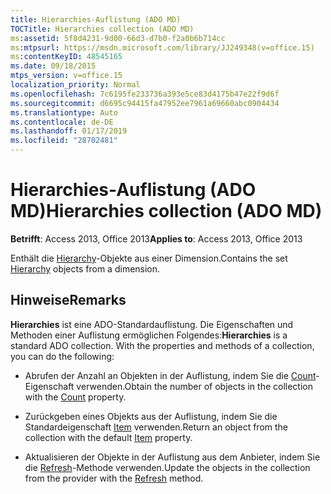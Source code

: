 ```yaml
---
title: Hierarchies-Auflistung (ADO MD)
TOCTitle: Hierarchies collection (ADO MD)
ms:assetid: 5f8d4231-9d00-66d3-d7b0-f2a0b6b714cc
ms:mtpsurl: https://msdn.microsoft.com/library/JJ249348(v=office.15)
ms:contentKeyID: 48545165
ms.date: 09/18/2015
mtps_version: v=office.15
localization_priority: Normal
ms.openlocfilehash: 7c6195fe233736a393e5ce83d4175b47e22f9d6f
ms.sourcegitcommit: d6695c94415fa47952ee7961a69660abc0904434
ms.translationtype: Auto
ms.contentlocale: de-DE
ms.lasthandoff: 01/17/2019
ms.locfileid: "28702481"
---
```

# <a name="hierarchies-collection-ado-md"></a><span data-ttu-id="392ee-102">Hierarchies-Auflistung (ADO MD)</span><span class="sxs-lookup"><span data-stu-id="392ee-102">Hierarchies collection (ADO MD)</span></span>


<span data-ttu-id="392ee-103">**Betrifft**: Access 2013, Office 2013</span><span class="sxs-lookup"><span data-stu-id="392ee-103">**Applies to**: Access 2013, Office 2013</span></span>

<span data-ttu-id="392ee-104">Enthält die [Hierarchy](hierarchy-object-ado-md.md)-Objekte aus einer Dimension.</span><span class="sxs-lookup"><span data-stu-id="392ee-104">Contains the set [Hierarchy](hierarchy-object-ado-md.md) objects from a dimension.</span></span>

## <a name="remarks"></a><span data-ttu-id="392ee-105">Hinweise</span><span class="sxs-lookup"><span data-stu-id="392ee-105">Remarks</span></span>

<span data-ttu-id="392ee-p101">**Hierarchies** ist eine ADO-Standardauflistung. Die Eigenschaften und Methoden einer Auflistung ermöglichen Folgendes:</span><span class="sxs-lookup"><span data-stu-id="392ee-p101">**Hierarchies** is a standard ADO collection. With the properties and methods of a collection, you can do the following:</span></span>

  - <span data-ttu-id="392ee-108">Abrufen der Anzahl an Objekten in der Auflistung, indem Sie die [Count](count-property-ado.md)-Eigenschaft verwenden.</span><span class="sxs-lookup"><span data-stu-id="392ee-108">Obtain the number of objects in the collection with the [Count](count-property-ado.md) property.</span></span>

  - <span data-ttu-id="392ee-109">Zurückgeben eines Objekts aus der Auflistung, indem Sie die Standardeigenschaft [Item](item-property-ado.md) verwenden.</span><span class="sxs-lookup"><span data-stu-id="392ee-109">Return an object from the collection with the default [Item](item-property-ado.md) property.</span></span>

  - <span data-ttu-id="392ee-110">Aktualisieren der Objekte in der Auflistung aus dem Anbieter, indem Sie die [Refresh](refresh-method-ado.md)-Methode verwenden.</span><span class="sxs-lookup"><span data-stu-id="392ee-110">Update the objects in the collection from the provider with the [Refresh](refresh-method-ado.md) method.</span></span>

